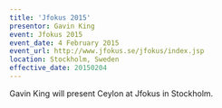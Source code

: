 ```yaml
---
title: 'Jfokus 2015'
presentor: Gavin King
event: Jfokus 2015
event_date: 4 February 2015
event_url: http://www.jfokus.se/jfokus/index.jsp
location: Stockholm, Sweden
effective_date: 20150204
---
```

Gavin King will present Ceylon at Jfokus in Stockholm.
